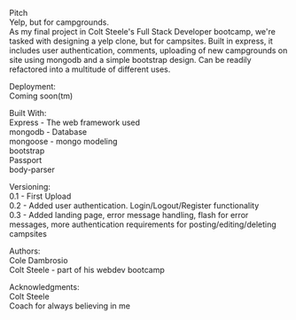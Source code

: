 Pitch
<br>Yelp, but for campgrounds.
<br>As my final project in Colt Steele's Full Stack Developer bootcamp, we're tasked with designing a yelp clone, 
but for campsites. Built in express, it includes user authentication, comments, uploading of new campgrounds on site using mongodb and a simple bootstrap design. Can be readily refactored into a multitude of different uses.


Deployment:
<br>Coming soon(tm)

Built With:
<br>Express - The web framework used
<br>mongodb - Database
<br>mongoose - mongo modeling
<br>bootstrap
<br>Passport
<br>body-parser 

Versioning:
<br>0.1 - First Upload
<br>0.2 - Added user authentication. Login/Logout/Register functionality
<br>0.3 - Added landing page, error message handling, flash for error messages, more authentication requirements for posting/editing/deleting campsites

Authors:
<br>Cole Dambrosio
<br>Colt Steele - part of his webdev bootcamp

Acknowledgments:
<br>Colt Steele
<br>Coach for always believing in me
